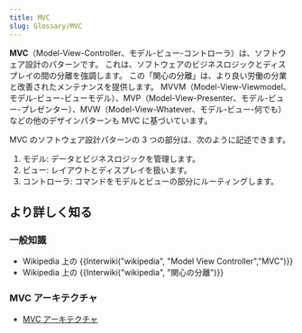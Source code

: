 ```yaml
---
title: MVC
slug: Glossary/MVC
---
```


**MVC**（Model-View-Controller、モデル-ビュー-コントローラ）は、ソフトウェア設計のパターンです。 これは、ソフトウェアのビジネスロジックとディスプレイの間の分離を強調します。 この「関心の分離」は、より良い労働の分業と改善されたメンテナンスを提供します。 MVVM（Model-View-Viewmodel、モデル-ビュー-ビューモデル）、MVP（Model-View-Presenter、モデル-ビュー-プレゼンター）、MVW（Model-View-Whatever、モデル-ビュー-何でも）などの他のデザインパターンも MVC に基づいています。

MVC のソフトウェア設計パターンの 3 つの部分は、次のように記述できます。

1. モデル: データとビジネスロジックを管理します。
2. ビュー: レイアウトとディスプレイを扱います。
3. コントローラ: コマンドをモデルとビューの部分にルーティングします。

## より詳しく知る

### 一般知識

- Wikipedia 上の {{Interwiki("wikipedia", "Model View Controller","MVC")}}
- Wikipedia 上の {{Interwiki("wikipedia", "関心の分離")}}

### MVC アーキテクチャ

- [MVC アーキテクチャ](/ja/Apps/Fundamentals/Modern_web_app_architecture/MVC_architecture)
